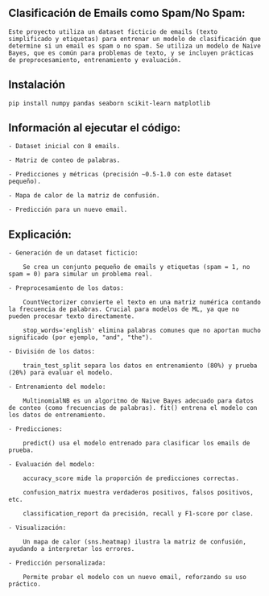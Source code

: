 ## Clasificación de Emails como Spam/No Spam:

    Este proyecto utiliza un dataset ficticio de emails (texto simplificado y etiquetas) para entrenar un modelo de clasificación que determine si un email es spam o no spam. Se utiliza un modelo de Naive Bayes, que es común para problemas de texto, y se incluyen prácticas de preprocesamiento, entrenamiento y evaluación.



## Instalación 
    pip install numpy pandas seaborn scikit-learn matplotlib



## Información al ejecutar el código:

    - Dataset inicial con 8 emails.

    - Matriz de conteo de palabras.

    - Predicciones y métricas (precisión ~0.5-1.0 con este dataset pequeño).

    - Mapa de calor de la matriz de confusión.

    - Predicción para un nuevo email.



## Explicación:

    - Generación de un dataset ficticio:

        Se crea un conjunto pequeño de emails y etiquetas (spam = 1, no spam = 0) para simular un problema real.

    - Preprocesamiento de los datos:

        CountVectorizer convierte el texto en una matriz numérica contando la frecuencia de palabras. Crucial para modelos de ML, ya que no pueden procesar texto directamente.

        stop_words='english' elimina palabras comunes que no aportan mucho significado (por ejemplo, "and", "the").

    - División de los datos:

        train_test_split separa los datos en entrenamiento (80%) y prueba (20%) para evaluar el modelo.

    - Entrenamiento del modelo:

        MultinomialNB es un algoritmo de Naive Bayes adecuado para datos de conteo (como frecuencias de palabras). fit() entrena el modelo con los datos de entrenamiento.

    - Predicciones:

        predict() usa el modelo entrenado para clasificar los emails de prueba.

    - Evaluación del modelo:

        accuracy_score mide la proporción de predicciones correctas.

        confusion_matrix muestra verdaderos positivos, falsos positivos, etc.

        classification_report da precisión, recall y F1-score por clase.

    - Visualización:

        Un mapa de calor (sns.heatmap) ilustra la matriz de confusión, ayudando a interpretar los errores.

    - Predicción personalizada:

        Permite probar el modelo con un nuevo email, reforzando su uso práctico.